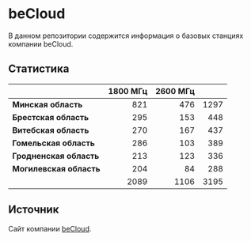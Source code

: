 # beCloud
В данном репозитории содержится информация о базовых станциях компании beCloud.

## Статистика
&nbsp; | 1800 МГц | 2600 МГц | &nbsp;
:--- | ---: | ---: | ---:
**Минская область** | 821 | 476 | 1297
**Брестская область** | 295 | 153 | 448
**Витебская область** | 270 | 167 | 437
**Гомельская область** | 286 | 103 | 389
**Гродненская область** | 213 | 123 | 336
**Могилевская область** | 204 | 84 | 288
&nbsp; | 2089 | 1106 | 3195

## Источник
Сайт компании [beCloud](https://becloud.by/customers/ob-lte-advanced).